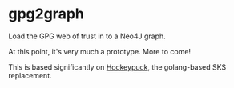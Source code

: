 # gpg2graph
Load the GPG web of trust in to a Neo4J graph.

At this point, it's very much a prototype. More to come!


This is based significantly on [Hockeypuck](https://github.com/hockeypuck/), the golang-based SKS replacement.


